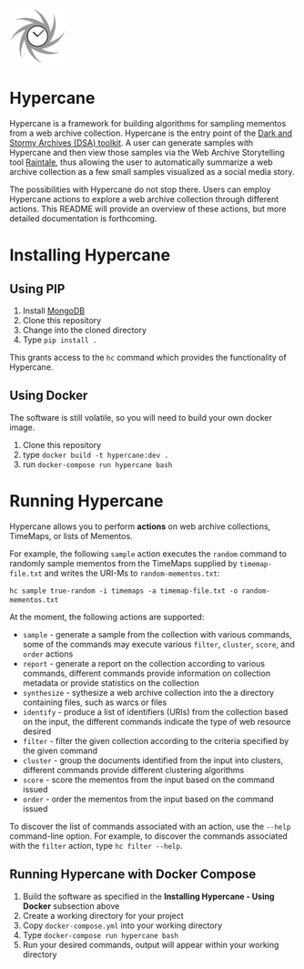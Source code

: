 <img src="images/hypercane-logo.png" width="100px">

# Hypercane

Hypercane is a framework for building algorithms for sampling mementos from a web archive collection. Hypercane is the entry point of the [Dark and Stormy Archives (DSA) toolkit](https://oduwsdl.github.io/dsa/). A user can generate samples with Hypercane and then view those samples via the Web Archive Storytelling tool [Raintale](https://oduwsdl.github.io/raintale/), thus allowing the user to automatically summarize a web archive collection as a few small samples visualized as a social media story.

The possibilities with Hypercane do not stop there. Users can employ Hypercane actions to explore a web archive collection through different actions. This README will provide an overview of these actions, but more detailed documentation is forthcoming.

# Installing Hypercane

## Using PIP

1. Install [MongoDB](https://www.mongodb.com/download-center/community)
2. Clone this repository
3. Change into the cloned directory
4. Type `pip install .`

This grants access to the `hc` command which provides the functionality of Hypercane.

## Using Docker

The software is still volatile, so you will need to build your own docker image.

1. Clone this repository
2. type `docker build -t hypercane:dev .`
3. run `docker-compose run hypercane bash`

# Running Hypercane

Hypercane allows you to perform **actions** on web archive collections, TimeMaps, or lists of Mementos.

For example, the following `sample` action executes the `random` command to randomly sample mementos from the TimeMaps supplied by `timemap-file.txt` and writes the URI-Ms to `random-mementos.txt`:
```
hc sample true-random -i timemaps -a timemap-file.txt -o random-mementos.txt
```

At the moment, the following actions are supported:
* `sample` - generate a sample from the collection with various commands, some of the commands may execute various `filter`, `cluster`, `score`, and `order` actions
* `report` - generate a report on the collection according to various commands, different commands provide information on collection metadata or provide statistics on the collection
* `synthesize` - sythesize a web archive collection into the a directory containing files, such as warcs or files
* `identify` - produce a list of identifiers (URIs) from the collection based on the input, the different commands indicate the type of web resource desired
* `filter` - filter the given collection according to the criteria specified by the given command
* `cluster` - group the documents identified from the input into clusters, different commands provide different clustering algorithms
* `score` - score the mementos from the input based on the command issued
* `order` - order the mementos from the input based on the command issued

To discover the list of commands associated with an action, use the `--help` command-line option. For example, to discover the commands associated with the `filter` action, type `hc filter --help`.

## Running Hypercane with Docker Compose

1. Build the software as specified in the **Installing Hypercane - Using Docker** subsection above
2. Create a working directory for your project
3. Copy `docker-compose.yml` into your working directory
4. Type `docker-compose run hypercane bash`
5. Run your desired commands, output will appear within your working directory
